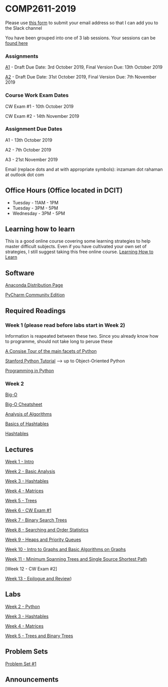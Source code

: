 # COMP2611-2019

Please use [this form](https://docs.google.com/forms/d/e/1FAIpQLSehpVHHpV_HjT4nB5eN4Pc5tex_BJ1tH0z4QzdamOSy26MO2A/viewform) to submit your email address so that I can add you to the Slack channel

You have been grouped into one of 3 lab sessions. Your sessions can be [found here](https://github.com/InzamamRahaman/COMP2611-2019/blob/master/admin/Lab-Groupings.pdf)

### Assignments
[A1](https://github.com/InzamamRahaman/COMP2611-2019/blob/master/assignments/A1/COMP2611__Assignment_1.pdf) - Draft Due Date: 3rd October 2019, Final Version Due: 13th October 2019

[A2](https://github.com/InzamamRahaman/COMP2611-2019/blob/master/assignments/COMP2611__Assignment_2.pdf) - Draft Due Date: 31st October 2019, Final Version Due: 7th November 2019
 
### Course Work Exam Dates

CW Exam #1 - 10th October 2019

CW Exam #2 - 14th November 2019

### Assignment Due Dates

A1 - 13th October 2019

A2 - 7th October 2019

A3 - 21st November 2019

Email (replace dots and at with appropriate symbols): inzamam dot rahaman at outlook dot com

## Office Hours (Office located in DCIT)
* Tuesday - 11AM - 1PM
* Tuesday - 3PM - 5PM
* Wednesday - 3PM - 5PM


## Learning how to learn
This is a good online course covering some learning strategies to help master difficult subjects. Even if you have cultivated
your own set of strategies, I still suggest taking this free online course. [Learning How to Learn](https://www.coursera.org/learn/learning-how-to-learn)

## Software
[Anaconda Distribution Page](https://www.anaconda.com/distribution/)

[PyCharm Community Edition](https://www.jetbrains.com/pycharm/)

## Required Readings

### Week 1 (please read before labs start in Week 2)
Information is reapeated between these two. Since you already know how to programme, should not 
take long to peruse these

[A Consise Tour of the main facets of Python](https://learnxinyminutes.com/docs/python3/)

[Stanford Python Tutorial](https://stanfordpython.com/#lecture) --> up to Object-Oriented Python

[Programming in Python](https://introcs.cs.princeton.edu/python/home/)

### Week 2
[Big-O](https://github.com/sf-wdi-31/algorithm-complexity-and-big-o)

[Big-O Cheatsheet](https://www.bigocheatsheet.com/)

[Analysis of Algorithms](https://algs4.cs.princeton.edu/14analysis/)

[Basics of Hashtables](https://www.hackerearth.com/practice/data-structures/hash-tables/basics-of-hash-tables/tutorial/)

[Hashtables](https://algs4.cs.princeton.edu/34hash/)






## Lectures
[Week 1 - Intro](https://github.com/InzamamRahaman/COMP2611-2019/blob/master/lectures/pdf/Introduction%20to%20COMP2611.pdf)

[Week 2 - Basic Analysis](https://github.com/InzamamRahaman/COMP2611-2019/blob/master/lectures/pdf/Lecture-2-Analysis.pdf)

[Week 3 - Hashtables](https://github.com/InzamamRahaman/COMP2611-2019/blob/master/lectures/pdf/Lecture-3-Hashing.pdf)

[Week 4 - Matrices](https://github.com/InzamamRahaman/COMP2611-2019/blob/master/lectures/pdf/Lecture-4-Matrices.pdf)

[Week 5 - Trees](https://github.com/InzamamRahaman/COMP2611-2019/blob/master/lectures/pdf/Lecture-5-Trees.pdf)

[Week 6 - CW Exam #1](google.com)

[Week 7 - Binary Search Trees](https://github.com/InzamamRahaman/COMP2611-2019/blob/master/lectures/pdf/Lecture-6-BSTs.pdf)

[Week 8 - Searching and Order Statistics](google.com)

[Week 9 - Heaps and Priority Queues](google.com)

[Week 10 - Intro to Graphs and Basic Algorithms on Graphs](google.com)

[Week 11 - Minimum Spanning Trees and Single Source Shortest Path](google.com)

[Week 12 - CW Exam #2]

[Week 13 - Epilogue and Review](google.com))


## Labs
[Week 2 - Python](https://github.com/InzamamRahaman/COMP2611-2019/blob/master/labs/lab1/Lab1%20.pdf)

[Week 3 - Hashtables](https://github.com/InzamamRahaman/COMP2611-2019/blob/master/labs/lab3/Lab3.pdf)

[Week 4 - Matrices](https://github.com/InzamamRahaman/COMP2611-2019/blob/master/labs/lab4/COMP2611_Data_Structures_Lab_4.pdf)

[Week 5 - Trees and Binary Trees](https://github.com/InzamamRahaman/COMP2611-2019/blob/master/labs/lab5/COMP2611_Data_Structures_Lab_5.pdf)


## Problem Sets
[Problem Set #1](https://github.com/InzamamRahaman/COMP2611-2019/blob/master/psets/Problem%20Set%201.ipynb)

## Announcements
